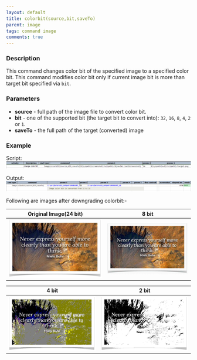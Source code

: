 ```yaml
---
layout: default
title: colorbit(source,bit,saveTo)
parent: image
tags: command image
comments: true
---
```



### Description
This command changes color bit of the specified image to a specified color bit. This command modifies color bit only if 
current image bit is more than target bit specified via `bit`.
  
### Parameters
- **source** - full path of the image file to convert color bit. 
- **bit** - one of the supported bit (the target bit to convert into): `32`, `16`, `8`, `4`, `2` or `1`.
- **saveTo** - the full path of the target (converted) image

### Example
Script:<br>
![script](image/colorbit_01.png)

Output:<br>
![output](image/colorbit_02.png)

Following are images after downgrading colorbit:-

|Original Image(24 bit)|8 bit|
|------|-----|
|![](image/colorbit_03.png)|![](image/colorbit_04.png)|

|4 bit|2 bit|
|------|-----|
|![](image/colorbit_05.png)|![](image/colorbit_06.png)|
